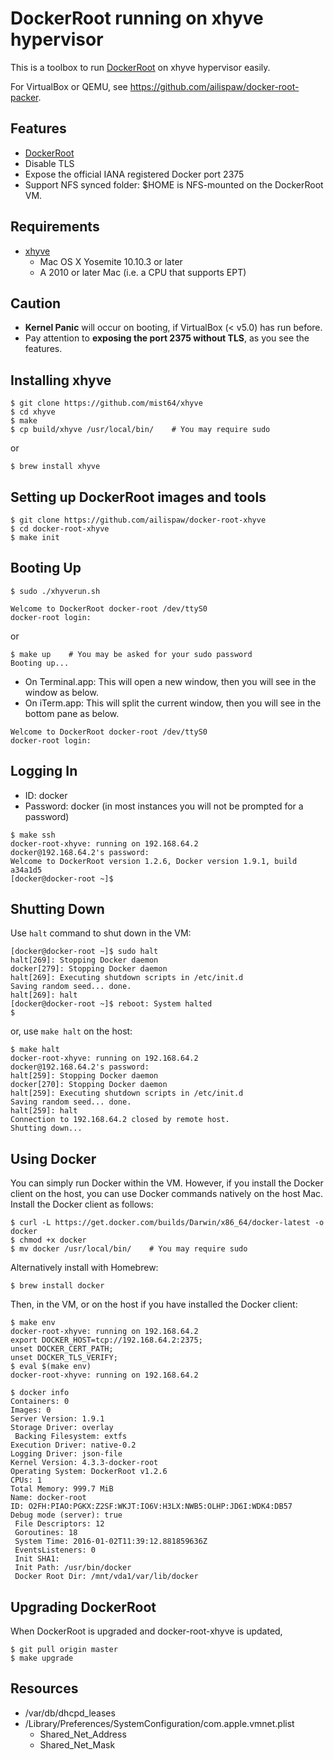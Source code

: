 # DockerRoot running on xhyve hypervisor

This is a toolbox to run [DockerRoot](https://github.com/ailispaw/docker-root) on xhyve hypervisor easily.

For VirtualBox or QEMU, see https://github.com/ailispaw/docker-root-packer.

## Features

- [DockerRoot](https://github.com/ailispaw/docker-root)
- Disable TLS
- Expose the official IANA registered Docker port 2375
- Support NFS synced folder: $HOME is NFS-mounted on the DockerRoot VM.

## Requirements

- [xhyve](https://github.com/mist64/xhyve)
  - Mac OS X Yosemite 10.10.3 or later
  - A 2010 or later Mac (i.e. a CPU that supports EPT)

## Caution

- **Kernel Panic** will occur on booting, if VirtualBox (< v5.0) has run before.
- Pay attention to **exposing the port 2375 without TLS**, as you see the features.

## Installing xhyve

```
$ git clone https://github.com/mist64/xhyve
$ cd xhyve
$ make
$ cp build/xhyve /usr/local/bin/    # You may require sudo
```

or

```
$ brew install xhyve
```

## Setting up DockerRoot images and tools

```
$ git clone https://github.com/ailispaw/docker-root-xhyve
$ cd docker-root-xhyve
$ make init
```

## Booting Up

```
$ sudo ./xhyverun.sh

Welcome to DockerRoot docker-root /dev/ttyS0
docker-root login: 
```

or

```
$ make up    # You may be asked for your sudo password
Booting up...
```

- On Terminal.app: This will open a new window, then you will see in the window as below.
- On iTerm.app: This will split the current window, then you will see in the bottom pane as below.

```
Welcome to DockerRoot docker-root /dev/ttyS0
docker-root login: 
```

## Logging In

- ID: docker
- Password: docker (in most instances you will not be prompted for a password)

```
$ make ssh
docker-root-xhyve: running on 192.168.64.2
docker@192.168.64.2's password: 
Welcome to DockerRoot version 1.2.6, Docker version 1.9.1, build a34a1d5
[docker@docker-root ~]$ 
```

## Shutting Down

Use `halt` command to shut down in the VM:

```
[docker@docker-root ~]$ sudo halt
halt[269]: Stopping Docker daemon
docker[279]: Stopping Docker daemon
halt[269]: Executing shutdown scripts in /etc/init.d
Saving random seed... done.
halt[269]: halt
[docker@docker-root ~]$ reboot: System halted
$ 
```

or, use `make halt` on the host:

```
$ make halt
docker-root-xhyve: running on 192.168.64.2
docker@192.168.64.2's password:
halt[259]: Stopping Docker daemon
docker[270]: Stopping Docker daemon
halt[259]: Executing shutdown scripts in /etc/init.d
Saving random seed... done.
halt[259]: halt
Connection to 192.168.64.2 closed by remote host.
Shutting down...
```

## Using Docker

You can simply run Docker within the VM. However, if you install the Docker client on the host, you can use Docker commands natively on the host Mac. Install the Docker client as follows:

```
$ curl -L https://get.docker.com/builds/Darwin/x86_64/docker-latest -o docker
$ chmod +x docker
$ mv docker /usr/local/bin/    # You may require sudo
```

Alternatively install with Homebrew:

```
$ brew install docker
```

Then, in the VM, or on the host if you have installed the Docker client:

```
$ make env
docker-root-xhyve: running on 192.168.64.2
export DOCKER_HOST=tcp://192.168.64.2:2375;
unset DOCKER_CERT_PATH;
unset DOCKER_TLS_VERIFY;
$ eval $(make env)
docker-root-xhyve: running on 192.168.64.2

$ docker info
Containers: 0
Images: 0
Server Version: 1.9.1
Storage Driver: overlay
 Backing Filesystem: extfs
Execution Driver: native-0.2
Logging Driver: json-file
Kernel Version: 4.3.3-docker-root
Operating System: DockerRoot v1.2.6
CPUs: 1
Total Memory: 999.7 MiB
Name: docker-root
ID: O2FH:PIAO:PGKX:Z2SF:WKJT:IO6V:H3LX:NWB5:OLHP:JD6I:WDK4:DB57
Debug mode (server): true
 File Descriptors: 12
 Goroutines: 18
 System Time: 2016-01-02T11:39:12.881859636Z
 EventsListeners: 0
 Init SHA1:
 Init Path: /usr/bin/docker
 Docker Root Dir: /mnt/vda1/var/lib/docker
```

## Upgrading DockerRoot

When DockerRoot is upgraded and docker-root-xhyve is updated,

```
$ git pull origin master
$ make upgrade
```

## Resources

- /var/db/dhcpd_leases
- /Library/Preferences/SystemConfiguration/com.apple.vmnet.plist
  - Shared_Net_Address
  - Shared_Net_Mask
